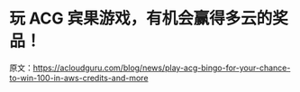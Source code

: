 # 玩 ACG 宾果游戏，有机会赢得多云的奖品！

原文：<https://acloudguru.com/blog/news/play-acg-bingo-for-your-chance-to-win-100-in-aws-credits-and-more>